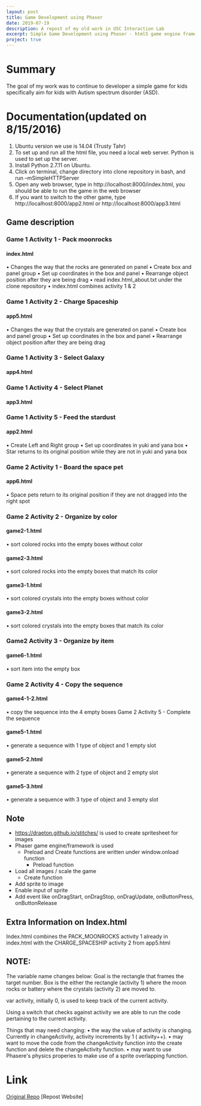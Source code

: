 ```yaml
---
layout: post
title: Game Development using Phaser
date: 2019-07-19
description: A repost of my old work in USC Interaction Lab
excerpt: Simple Game Development using Phaser - html5 game engine framework
project: true
---
```


# Summary
The goal of my work was to continue to developer a simple game for kids specifically aim for
kids with Autism spectrum disorder (ASD). 

# Documentation(updated on 8/15/2016)
1.	Ubuntu version we use is 14.04 (Trusty Tahr)
2.	To set up and run all the html file, you need a local web server. Python is used to set up the server.
3.	Install Python 2.7.11 on Ubuntu.
4.	Click on terminal, change directory into clone repository in bash, and run –mSimpleHTTPServer
5.	Open any web browser, type in http://localhost:8000/index.html, you should be able to run the game in the web browser
6.	If you want to switch to the other game, type http://localhost:8000/app2.html or http://localhost:8000/app3.html

## Game description 
### Game 1 Activity 1 - Pack moonrocks 
#### index.html
•   Changes the way that the rocks are generated on panel
•	Create box and panel group
•	Set up coordinates in the box and panel
•	Rearrange object position after they are being drag
•	read index.html_about.txt under the clone repository
•	index.html combines activity 1 & 2 
### Game 1 Activity 2 - Charge Spaceship 
#### app5.html
•	Changes the way that the crystals are generated on panel
•	Create box and panel group
•	Set up coordinates in the box and panel
•	Rearrange object position after they are being drag
### Game 1 Activity 3 - Select Galaxy 
#### app4.html
### Game 1 Activity 4 - Select Planet 
#### app3.html
### Game 1 Activity 5 - Feed the stardust 
#### app2.html
•	Create Left and Right group
•	Set up coordinates in yuki and yana box
•	Star returns to its original position while they are not in yuki and yana box

### Game 2 Activity 1 - Board the space pet 
#### app6.html
•	Space pets return to its original position if they are not dragged into the right spot
### Game 2 Activity 2 - Organize by color
#### game2-1.html
•	sort colored rocks into the empty boxes without color
#### game2-3.html
•	sort colored rocks into the empty boxes that match its color
#### game3-1.html
•	sort colored crystals into the empty boxes without color
#### game3-2.html
•	sort colored crystals into the empty boxes that match its color
### Game2 Activity 3 - Organize by item 
#### game6-1.html
•	sort item into the empty box

### Game 2 Activity 4 - Copy the sequence
#### game4-1-2.html
•	copy the sequence into the 4 empty boxes
Game 2 Activity 5 - Complete the sequence
#### game5-1.html
•	generate a sequence with 1 type of object and 1 empty slot
#### game5-2.html
•	generate a sequence with 2 type of object and 2 empty slot
#### game5-3.html
•	generate a sequence with 3 type of object and 3 empty slot

## Note
- https://draeton.github.io/stitches/ is used to create spritesheet for images
- Phaser game engine/framework is used
    - Preload and Create functions are written under window.onload function
        - Preload function
- Load all images / scale the game
    - Create function
- Add sprite to image
- Enable input of sprite
- Add event like onDragStart, onDragStop, onDragUpdate, onButtonPress, onButtonRelease

## Extra Information on Index.html
Index.html combines the PACK_MOONROCKS activity 1 already in index.html with the CHARGE_SPACESHIP activity 2 from app5.html

## NOTE:
The variable name changes below: 
Goal is the rectangle that frames the target number.
Box is the either the rectangle (activity 1) where the moon rocks or battery where the crystals (activity 2) are moved to.

var activity, initially 0,  is used to keep track of the current activity.

Using a switch that checks against activity we are able to run the code pertaining to the current activity.

Things that may need changing:
•	the way the value of activity is changing. Currently in changeActivity, activity increments by 1 ( activity++). 
•	may want to move the code from the changeActivity function into the create function and delete the changeActivity function.
•	may want to use Phasere's physics properies to make use of a sprite overlapping function.


# Link
[Original Repo](https://github.com/interaction-lab/games-old/tree/Kin)
[Repost Website]